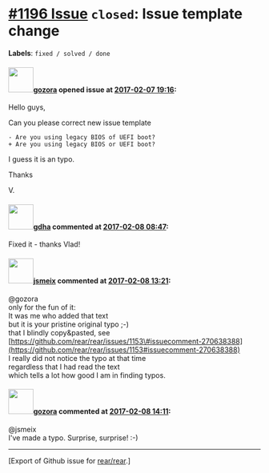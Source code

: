 [\#1196 Issue](https://github.com/rear/rear/issues/1196) `closed`: Issue template change
========================================================================================

**Labels**: `fixed / solved / done`

#### <img src="https://avatars.githubusercontent.com/u/12116358?u=1c5ba9dcee5ca3082f03029a7fbe647efd30eb49&v=4" width="50">[gozora](https://github.com/gozora) opened issue at [2017-02-07 19:16](https://github.com/rear/rear/issues/1196):

Hello guys,

Can you please correct new issue template

    - Are you using legacy BIOS of UEFI boot?
    + Are you using legacy BIOS or UEFI boot?

I guess it is an typo.

Thanks

V.

#### <img src="https://avatars.githubusercontent.com/u/888633?u=cdaeb31efcc0048d3619651aa18dd4b76e636b21&v=4" width="50">[gdha](https://github.com/gdha) commented at [2017-02-08 08:47](https://github.com/rear/rear/issues/1196#issuecomment-278267095):

Fixed it - thanks Vlad!

#### <img src="https://avatars.githubusercontent.com/u/1788608?u=925fc54e2ce01551392622446ece427f51e2f0ce&v=4" width="50">[jsmeix](https://github.com/jsmeix) commented at [2017-02-08 13:21](https://github.com/rear/rear/issues/1196#issuecomment-278327029):

@gozora  
only for the fun of it:  
It was me who added that text  
but it is your pristine original typo ;-)  
that I blindly copy&pasted, see  
[https://github.com/rear/rear/issues/1153\#issuecomment-270638388](https://github.com/rear/rear/issues/1153#issuecomment-270638388)  
I really did not notice the typo at that time  
regardless that I had read the text  
which tells a lot how good I am in finding typos.

#### <img src="https://avatars.githubusercontent.com/u/12116358?u=1c5ba9dcee5ca3082f03029a7fbe647efd30eb49&v=4" width="50">[gozora](https://github.com/gozora) commented at [2017-02-08 14:11](https://github.com/rear/rear/issues/1196#issuecomment-278338604):

@jsmeix  
I've made a typo. Surprise, surprise! :-)

------------------------------------------------------------------------

\[Export of Github issue for
[rear/rear](https://github.com/rear/rear).\]
